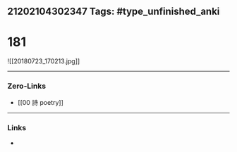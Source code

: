 21202104302347
Tags: #type_unfinished_anki 
---
# 181

![[20180723_170213.jpg]]

---
### Zero-Links
- [[00 詩 poetry]]
---
### Links
-